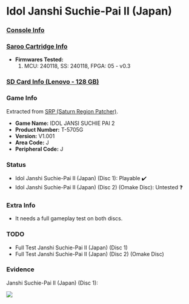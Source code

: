 # Idol Janshi Suchie-Pai II (Japan)

### [Console Info](../../../../../Info/Consoles/VA13/README.md)

### [Saroo Cartridge Info](../../../../../Info/Cartridges/RetroGameParadiseStore/1.32F/README.md)

- <b>Firmwares Tested:</b>
  1. MCU: 240118, SS: 240118, FPGA: 05 - v0.3

### [SD Card Info (Lenovo - 128 GB)](../../../../../Info/SdCards/Lenovo/128GB/fat32/README.md)

### Game Info

Extracted from [SRP (Saturn Region Patcher)](https://segaxtreme.net/resources/saturn-region-patcher.81/download).

- <b>Game Name:</b> IDOL JANSI SUCHIE PAI 2
- <b>Product Number:</b> T-5705G
- <b>Version:</b> V1.001
- <b>Area Code:</b> J
- <b>Peripheral Code:</b> J

### Status

- Idol Janshi Suchie-Pai II (Japan) (Disc 1): Playable :heavy_check_mark:
- Idol Janshi Suchie-Pai II (Japan) (Disc 2) (Omake Disc): Untested :question:

### Extra Info

- It needs a full gameplay test on both discs.

### TODO

- Full Test Janshi Suchie-Pai II (Japan) (Disc 1)
- Full Test Janshi Suchie-Pai II (Japan) (Disc 2) (Omake Disc)

### Evidence

Janshi Suchie-Pai II (Japan) (Disc 1):

[![](https://img.youtube.com/vi/OSUoUtJKojk/0.jpg)](https://www.youtube.com/watch?v=OSUoUtJKojk)
